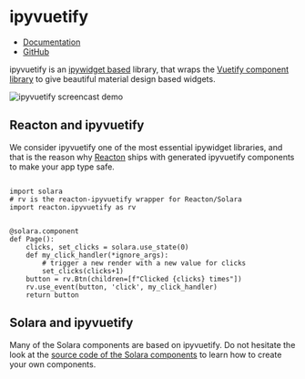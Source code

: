 # ipyvuetify

 * [Documentation](https://ipyvuetify.readthedocs.io/)
 * [GitHub](https://github.com/widgetti/ipyvuetify)


ipyvuetify is an [ipywidget based](./ipywidgets) library, that wraps the [Vuetify component library](https://v2.vuetifyjs.com/) to give beautiful
material design based widgets.

![ipyvuetify screencast demo](https://user-images.githubusercontent.com/46192475/79730684-78954880-82f1-11ea-855b-43a2b619ca04.gif)

## Reacton and ipyvuetify

We consider ipyvuetify one of the most essential ipywidget libraries, and that is the reason why [Reacton](/documentation/advanced/understanding/reacton) ships with
generated ipyvuetify components to make your app type safe.

```solara

import solara
# rv is the reacton-ipyvuetify wrapper for Reacton/Solara
import reacton.ipyvuetify as rv


@solara.component
def Page():
    clicks, set_clicks = solara.use_state(0)
    def my_click_handler(*ignore_args):
        # trigger a new render with a new value for clicks
        set_clicks(clicks+1)
    button = rv.Btn(children=[f"Clicked {clicks} times"])
    rv.use_event(button, 'click', my_click_handler)
    return button
```


## Solara and ipyvuetify

Many of the Solara components are based on ipyvuetify. Do not hesitate the look at the [source code of the Solara components](https://github.com/widgetti/solara/tree/master/solara/components) to learn how to create your own components.
